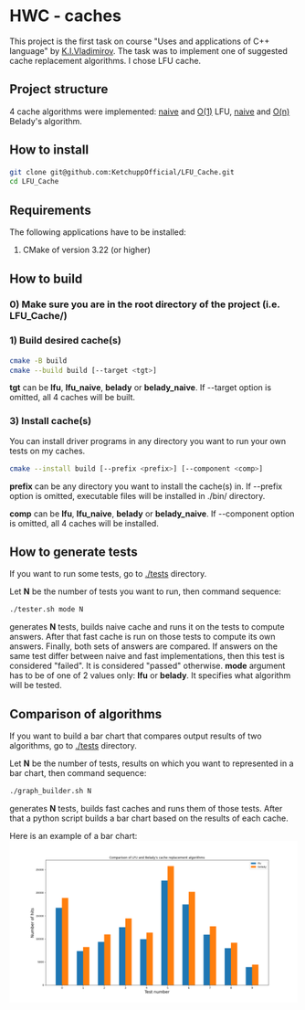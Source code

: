 # HWC - caches

This project is the first task on course "Uses and applications of C++ language" by [K.I.Vladimirov](https://github.com/tilir). The task was to implement one of suggested cache replacement algorithms. I chose LFU cache.

## Project structure

4 cache algorithms were implemented: [naive](./lfu/include/lfu_naive.hpp) and [O(1)](./lfu/include/lfu.hpp) LFU, [naive](./belady/include/belady_naive.hpp) and [O(n)](./belady/include/belady.hpp) Belady's algorithm.

## How to install

```bash
git clone git@github.com:KetchuppOfficial/LFU_Cache.git
cd LFU_Cache
```

## Requirements

The following applications have to be installed:

1) CMake of version 3.22 (or higher)

## How to build

### 0) Make sure you are in the root directory of the project (i.e. LFU_Cache/)

### 1) Build desired cache(s)

```bash
cmake -B build
cmake --build build [--target <tgt>]
```

**tgt** can be **lfu**, **lfu_naive**, **belady** or **belady_naive**.
If --target option is omitted, all 4 caches will be built.

### 3) Install cache(s)

You can install driver programs in any directory you want to run your own tests on my caches.

```bash
cmake --install build [--prefix <prefix>] [--component <comp>]
```

**prefix** can be any directory you want to install the cache(s) in.
If --prefix option is omitted, executable files will be installed in ./bin/ directory.

**comp** can be **lfu**, **lfu_naive**, **belady** or **belady_naive**.
If --component option is omitted, all 4 caches will be installed.

## How to generate tests

If you want to run some tests, go to [./tests](./tests/) directory.

Let **N** be the number of tests you want to run, then command sequence:

```bash
./tester.sh mode N
```

generates **N** tests, builds naive cache and runs it on the tests to compute answers. After that fast cache is run on those tests to compute its own answers. Finally, both sets of answers are compared. If answers on the same test differ between naive and fast implementations, then this test is considered "failed". It is considered "passed" otherwise. **mode** argument has to be of one of 2 values only: **lfu** or **belady**. It specifies what algorithm will be tested.

## Comparison of algorithms

If you want to build a bar chart that compares output results of two algorithms, go to [./tests](./tests/) directory.

Let **N** be the number of tests, results on which you want to represented in a bar chart, then command sequence:

```bash
./graph_builder.sh N
```

generates **N** tests, builds fast caches and runs them of those tests. After that a python script builds a bar chart based on the results of each cache.

Here is an example of a bar chart:
![bar_char](./tests/algorithm_comparison.png)

